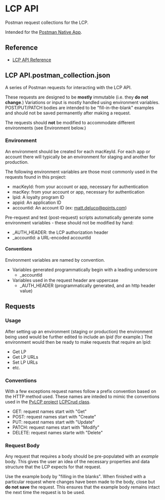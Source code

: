 # LCP API
Postman request collections for the LCP.

Intended for the [Postman Native App](https://www.getpostman.com).

## Reference
* [LCP API Reference](http://points.github.io/Loyalty-Commerce-Platform/?doc=api-reference)

## LCP API.postman\_collection.json
A series of Postman requests for interacting with the LCP API.

These requests are designed to be **mostly** immutable (i.e. they **do not change**.)
Variations or input is mostly handled using environment variables.
POST/PUT/PATCH bodies are intended to be "fill-in-the-blank" examples
and should not be saved permanently after making a request.

The requests should **not** be modified to accommodate different
environments (see Environment below.)

### Environment
An environment should be created for each macKeyId.  For each app
or account there will typically be an environment for staging and
another for production.

The following environment variables are those most commonly used
in the requests found in this project:

* macKeyId: from your account or app, necessary for authentication
* macKey: from your account or app, necessary for authentication
* lpid: A loyalty program ID
* appid: An application ID
* accountid: An account ID (ex: matt.deluco@points.com)

Pre-request and test (post-request) scripts automatically generate
some environment variables - these should not be modified by hand:

* \_AUTH\_HEADER: the LCP authorization header
* \_accountId: a URL-encoded accountId

#### Conventions
Environment variables are named by convention.

* Variables generated programmatically begin with a leading underscore
  * \_accountId
* Variables used in the request header are uppercase
  * \_AUTH\_HEADER (programmatically generated, and an http header value)

## Requests

### Usage
After setting up an environment (staging or production) the environment
being used would be further edited to include an *lpid* (for example.)
The environment would then be ready to make requests that require an
lpid:

* Get LP
* Get LP URLs
* Set LP URLs
* etc.

### Conventions
With a few exceptions request names follow a prefix convention based
on the HTTP method used.  These names are inteded to mimic the
conventions used in the [PyLCP project](https://github.com/Points/PyLCP)
[LCPCrud class](https://github.com/Points/PyLCP/blob/master/pylcp/crud/base.py#L57).

* GET: request names start with "Get"
* POST: request names start with "Create"
* PUT: request names start with "Update"
* PATCH: request names start with "Modify"
* DELETE: request names starte with "Delete"

### Request Body
Any request that requires a body should be pre-populated with an
*example* body.  This gives the user an idea of the necessary
properties and data structure that the LCP expects for that request.

Use the example body by "filling in the blanks".  When finished
with a particular request where changes have been made to the body,
close but **do not save** the request.  This ensures that the
example body remains intact the next time the request is to be used.

